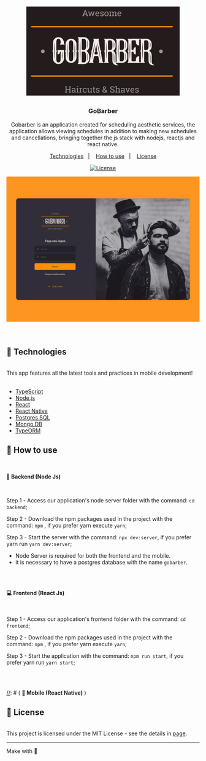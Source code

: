 <h1 align="center">
     <img src="./img/logo.svg" alt="GoBarber logo" width="400">
</h1>

<h3 align="center">
 GoBarber
</h3>

<p align="center">Gobarber is an application created for scheduling aesthetic services, the application allows viewing schedules in addition to making new schedules and cancellations, bringing together the js stack with nodejs, reactjs and react native.</p>

<p align="center">
  <a href="#rocket-technologies">Technologies</a>&nbsp;&nbsp;&nbsp;|&nbsp;&nbsp;&nbsp;
  <a href="#-how-to-use">How to use</a>&nbsp;&nbsp;&nbsp;|&nbsp;&nbsp;&nbsp;
  <a href="#memo-license">License</a>
</p>

<p align="center">
  <a href="https://opensource.org/licenses/MIT" >
    <img alt="License" src="https://img.shields.io/badge/license-MIT-%23F8952D">
  </a>
</p>

<div>
     <img src="./img/page.jpeg" alt="login screenshot" width="880">
</div>

<br />
<br />

## :rocket: Technologies

<br />
This app features all the latest tools and practices in mobile development!
<br />
<br />


- [TypeScript](https://www.typescriptlang.org/)
- [Node.js](https://nodejs.org/)
- [React](https://reactjs.org)
- [React Native](https://facebook.github.io/react-native/)
- [Postgres SQL](https://www.postgresql.org/)
- [Mongo DB](https://www.mongodb.com/)
- [TypeORM](https://typeorm.io/)


## 📢 How to use

<br />

**📡 Backend (Node Js)**

<br />

Step 1 - Access our application's node server folder with the command: `cd backend`;

Step 2 - Download the npm packages used in the project with the command: `npm` , if you prefer yarn execute `yarn`;

Step 3 - Start the server with the command: `npx dev:server`, if you prefer yarn run `yarn dev:server`;

- Node Server is required for both the frontend and the mobile.
- it is necessary to have a postgres database with the name `gobarber`.

<br />
<br />

**💻 Frontend (React Js)**

<br />

Step 1 - Access our application's frontend folder with the command: `cd frontend`;

Step 2 - Download the npm packages used in the project with the command: `npm` , if you prefer yarn execute `yarn`;

Step 3 - Start the application with the command: `npm run start`, if you prefer yarn run `yarn start`;

<br />
<br />


[//]: # ( **📱 Mobile (React Native)** )

[//]: # (<br />)

[//]: # (Step 1 - Access our application's mobile folder with the command: `cd mobile`;)

[//]: # (Step 2 - Download the npm packages used in the project with the command: `npm` , if you prefer yarn execute `yarn`;)

[//]: # (Step 3 - Start the application with the command: `npm run start`, if you prefer yarn run `yarn start`;)


[//]: # (<br />)
[//]: # (<br />)


## :memo: License

<br />
This project is licensed under the MIT License - see the details in <a href="https://opensource.org/licenses/MIT">page</a>.

---
Make with :purple_heart:
